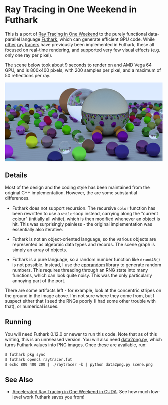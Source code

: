 # Ray Tracing in One Weekend in Futhark

This is a port of [Ray Tracing in One
Weekend](https://github.com/RayTracing/raytracinginoneweekend) to the
purely functional data-parallel language
[Futhark](https://futhark-lang.org), which can generate efficient GPU
code.  While
[other](https://github.com/diku-dk/futhark-benchmarks/tree/master/accelerate/ray)
[ray](https://github.com/nqpz/futracer)
[tracers](https://github.com/nqpz/fastcast) have previously been
implemented in Futhark, these all focused on real-time rendering, and
supported very few visual effects (e.g. only one ray per pixel).

The scene below took about 9 seconds to render on and AMD Vega 64
GPU, and is 800x400 pixels, with 200 samples per pixel, and a maximum
of 50 reflections per ray.

![](scene.png)

## Details

Most of the design and the coding style has been maintained from the
original C++ implementation.  However, the are some substantial
differences.

* Futhark does not support recursion.  The recursive `color` function
  has been rewritten to use a `while`-loop instead, carrying along the
  "current colour" (initially all white), which is then modified
  whenever an object is hit.  This was surprisingly painless - the
  original implementation was essentially also iterative.

* Futhark is not an object-oriented language, so the various objects
  are represented as algebraic data types and records.  The scene
  graph is simply an array of objects.

* Futhark is a pure language, so a random number function like
  `drand48()` is not possible.  Instead, I use the
  [cpprandom](https://github.com/diku-dk/cpprandom) library to
  generate random numbers.  This requires threading through an RNG
  state into many functions, which can look quite noisy.  This was the
  only particularly annoying part of the port.

There are some artifacts left - for example, look at the concentric
stripes on the ground in the image above.  I'm not sure where they
come from, but I suspect either that I seed the RNGs poorly (I had
some other trouble with that), or numerical issues.

## Running

You will need Futhark 0.12.0 or newer to run this code.  Note that as
of this writing, this is an unreleased version.  You will also need
[data2png.py](https://github.com/diku-dk/futhark/blob/master/tools/data2png.py),
which turns Futhark values into PNG images.  Once these are available, run:

```
$ futhark pkg sync
$ futhark opencl raytracer.fut
$ echo 800 400 200 | ./raytracer -b | python data2png.py scene.png
```

## See Also

* [Accelerated Ray Tracing in One Weekend in
  CUDA](https://devblogs.nvidia.com/accelerated-ray-tracing-cuda/).
  See how much low-level work Futhark saves you from!

